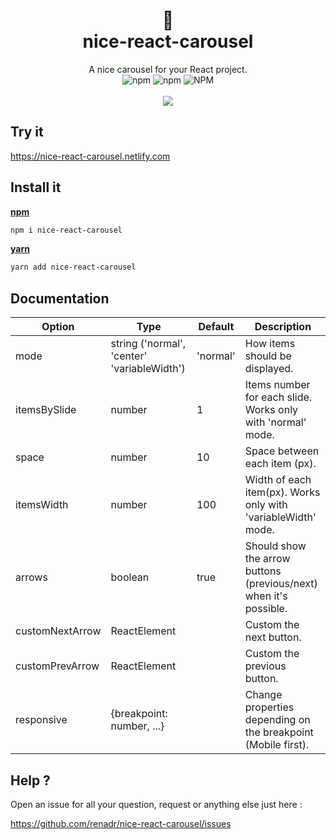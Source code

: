 <div align="center">
  <h1>
    🎠
    <br />
    nice-react-carousel
  </h1>
  A nice carousel for your React project. 
  <br />
  <img alt="npm" src="https://img.shields.io/npm/v/nice-react-carousel">
  <img alt="npm" src="https://img.shields.io/npm/dt/nice-react-carousel">
  <img alt="NPM" src="https://img.shields.io/npm/l/nice-react-carousel">
  <br />
  <br />
  <img src="http://adrienlemaire.fr/video2-nice-react-carousel.gif" />
</div>

## Try it

https://nice-react-carousel.netlify.com

## Install it

**[npm](https://www.npmjs.com/package/nice-react-carousel)**

```bash
npm i nice-react-carousel
```

**[yarn](https://yarnpkg.com/package/nice-react-carousel)**

```bash
yarn add nice-react-carousel
```

## Documentation

| Option          | Type                                        | Default  | Description                                                       |
| --------------- | ------------------------------------------- | -------- | ----------------------------------------------------------------- |
| mode            | string ('normal', 'center' 'variableWidth') | 'normal' | How items should be displayed.                                    |
| itemsBySlide    | number                                      | 1        | Items number for each slide. Works only with 'normal' mode.       |
| space           | number                                      | 10       | Space between each item (px).                                     |
| itemsWidth      | number                                      | 100      | Width of each item(px). Works only with 'variableWidth' mode.     |
| arrows          | boolean                                     | true     | Should show the arrow buttons (previous/next) when it's possible. |
| customNextArrow | ReactElement                                |          | Custom the next button.                                           |
| customPrevArrow | ReactElement                                |          | Custom the previous button.                                       |
| responsive      | {breakpoint: number, ...}                   |          | Change properties depending on the breakpoint (Mobile first).     |

## Help ?

Open an issue for all your question, request or anything else just here :

https://github.com/renadr/nice-react-carousel/issues
